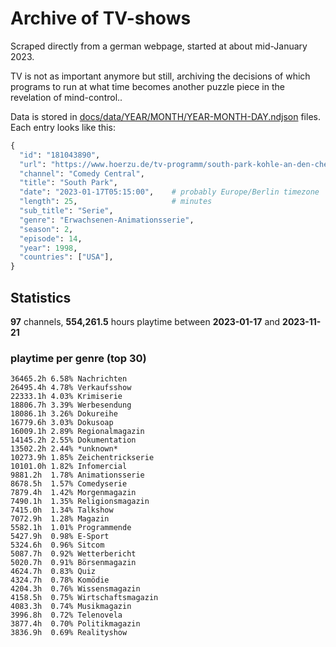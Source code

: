 # Archive of TV-shows

Scraped directly from a german webpage, started at about mid-January 2023.

TV is not as important anymore but still, archiving the decisions of which programs to run at what time
becomes another puzzle piece in the revelation of mind-control.. 

Data is stored in [docs/data/YEAR/MONTH/YEAR-MONTH-DAY.ndjson](docs/data/) files. 
Each entry looks like this:

```python
{
  "id": "181043890", 
  "url": "https://www.hoerzu.de/tv-programm/south-park-kohle-an-den-chefkoch/bid_181043890/", 
  "channel": "Comedy Central", 
  "title": "South Park", 
  "date": "2023-01-17T05:15:00",    # probably Europe/Berlin timezone 
  "length": 25,                     # minutes 
  "sub_title": "Serie", 
  "genre": "Erwachsenen-Animationsserie", 
  "season": 2, 
  "episode": 14, 
  "year": 1998, 
  "countries": ["USA"],
}
```

## Statistics

**97** channels, **554,261.5** hours playtime between **2023-01-17** and **2023-11-21**


### playtime per genre (top 30)

    36465.2h 6.58% Nachrichten
    26495.4h 4.78% Verkaufsshow
    22333.1h 4.03% Krimiserie
    18806.7h 3.39% Werbesendung
    18086.1h 3.26% Dokureihe
    16779.6h 3.03% Dokusoap
    16009.1h 2.89% Regionalmagazin
    14145.2h 2.55% Dokumentation
    13502.2h 2.44% *unknown*
    10273.9h 1.85% Zeichentrickserie
    10101.0h 1.82% Infomercial
    9881.2h  1.78% Animationsserie
    8678.5h  1.57% Comedyserie
    7879.4h  1.42% Morgenmagazin
    7490.1h  1.35% Religionsmagazin
    7415.0h  1.34% Talkshow
    7072.9h  1.28% Magazin
    5582.1h  1.01% Programmende
    5427.9h  0.98% E-Sport
    5324.6h  0.96% Sitcom
    5087.7h  0.92% Wetterbericht
    5020.7h  0.91% Börsenmagazin
    4624.7h  0.83% Quiz
    4324.7h  0.78% Komödie
    4204.3h  0.76% Wissensmagazin
    4158.5h  0.75% Wirtschaftsmagazin
    4083.3h  0.74% Musikmagazin
    3996.8h  0.72% Telenovela
    3877.4h  0.70% Politikmagazin
    3836.9h  0.69% Realityshow
